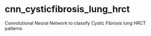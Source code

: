# cnn_cysticfibrosis_lung_hrct
Convolutional Neural Network to classify Cystic Fibrosis lung HRCT patterns
